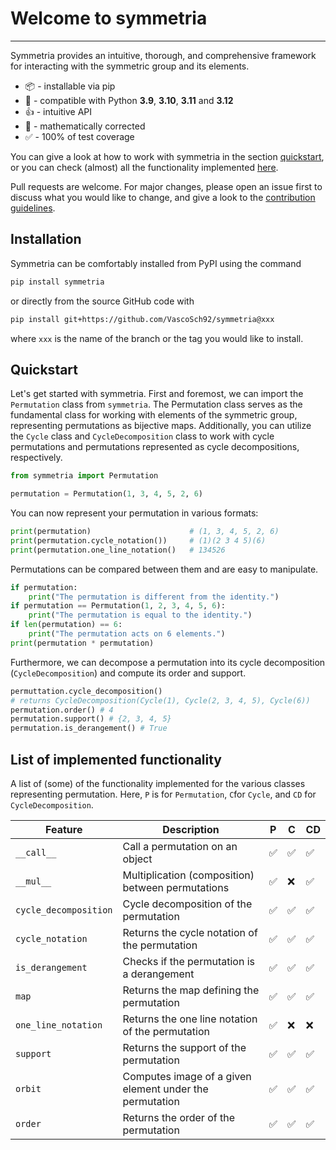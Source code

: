 # Welcome to symmetria

---

Symmetria provides an intuitive, thorough, and comprehensive framework for interacting 
with the symmetric group and its elements.

- 📦 - installable via pip
- 🐍 - compatible with Python **3.9**, **3.10**, **3.11** and **3.12**
- 👍 - intuitive API
- 🔢 - mathematically corrected
- ✅ - 100% of test coverage

You can give a look at how to work with symmetria in the section [quickstart](#quickstart),
or you can check (almost) all the functionality implemented 
[here](#list-of-implemented-functionality).

Pull requests are welcome. For major changes, please open an issue first
to discuss what you would like to change, and give a look to the 
[contribution guidelines](https://github.com/VascoSch92/symmetria/blob/main/CONTRIBUTING.md).


## Installation

Symmetria can be comfortably installed from PyPI using the command

```bash
pip install symmetria
```

or directly from the source GitHub code with

```bash
pip install git+https://github.com/VascoSch92/symmetria@xxx
```

where ``xxx`` is the name of the branch or the tag you would like to install.

## Quickstart

Let's get started with symmetria. First and foremost, we can import the `Permutation` 
class from `symmetria`. The Permutation class serves as the fundamental class for 
working with elements of the symmetric group, representing permutations as 
bijective maps. Additionally, you can utilize the `Cycle` class and `CycleDecomposition` 
class to work with cycle permutations and permutations represented as cycle 
decompositions, respectively.

```python
from symmetria import Permutation

permutation = Permutation(1, 3, 4, 5, 2, 6)
```

You can now represent your permutation in various formats:

```python
print(permutation)                      # (1, 3, 4, 5, 2, 6)
print(permutation.cycle_notation())     # (1)(2 3 4 5)(6)
print(permutation.one_line_notation()   # 134526
```

Permutations can be compared between them and are easy to manipulate.

```python
if permutation:
    print("The permutation is different from the identity.")
if permutation == Permutation(1, 2, 3, 4, 5, 6):
    print("The permutation is equal to the identity.")
if len(permutation) == 6:
    print("The permutation acts on 6 elements.")
print(permutation * permutation)
```
Furthermore, we can decompose a permutation into its cycle decomposition 
(`CycleDecomposition`) and compute its order and support.

```python
permuttation.cycle_decomposition() 
# returns CycleDecomposition(Cycle(1), Cycle(2, 3, 4, 5), Cycle(6))
permutation.order() # 4
permutation.support() # {2, 3, 4, 5}
permutation.is_derangement() # True
```

## List of implemented functionality

A list of (some) of the functionality implemented for the various classes representing permutation.
Here, `P` is for `Permutation`, `C`for `Cycle`, and `CD` for `CycleDecomposition`.

| Feature               | Description                                             | P   | C   | CD  |
|-----------------------|---------------------------------------------------------|-----|-----|-----|
| `__call__`            | Call a permutation on an object                         | ✅   | ✅   | ✅   |
| `__mul__`             | Multiplication (composition) between permutations       | ✅   | ❌   | ✅   |
| `cycle_decomposition` | Cycle decomposition of the permutation                  | ✅   | ✅   | ✅   |
| `cycle_notation`      | Returns the cycle notation of the permutation           | ✅   | ✅   | ✅   |
| `is_derangement`      | Checks if the permutation is a derangement              | ✅   | ✅   | ✅   |
| `map`                 | Returns the map defining the permutation                | ✅   | ✅   | ✅   |
| `one_line_notation`   | Returns the one line notation of the permutation        | ✅   | ❌   | ❌   |
| `support`             | Returns the support of the permutation                  | ✅   | ✅   | ✅   |
| `orbit`               | Computes image of a given element under the permutation | ✅   | ✅   | ✅   |
| `order`               | Returns the order of the permutation                    | ✅   | ✅   | ✅   |
